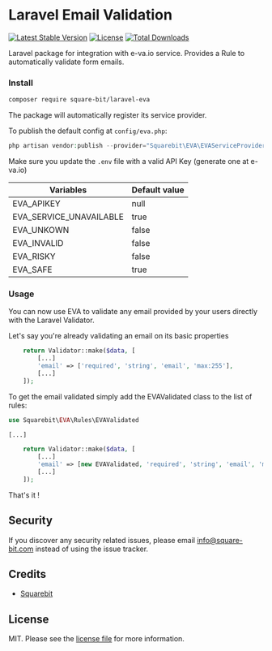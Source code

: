 # Laravel Email Validation

[![Latest Stable Version](https://poser.pugx.org/square-bit/laravel-eva/v)](//packagist.org/packages/square-bit/laravel-eva)
[![License](https://poser.pugx.org/square-bit/laravel-eva/license)](//packagist.org/packages/square-bit/laravel-eva)
[![Total Downloads](https://poser.pugx.org/square-bit/laravel-eva/downloads)](//packagist.org/packages/square-bit/laravel-eva)

Laravel package for integration with e-va.io service.
Provides a Rule to automatically validate form emails.

### Install
```bash
composer require square-bit/laravel-eva
```
The package will automatically register its service provider.


To publish the default config at `config/eva.php`:
```php
php artisan vendor:publish --provider="Squarebit\EVA\EVAServiceProvider" --tag="config"
```

Make sure you update the `.env` file with a valid API Key (generate one at e-va.io)

|Variables|Default value|
|---|---|
|EVA_APIKEY|null|
|EVA_SERVICE_UNAVAILABLE|true|
|EVA_UNKOWN|false|
|EVA_INVALID|false|
|EVA_RISKY|false|
|EVA_SAFE|true|


### Usage
You can now use EVA to validate any email provided by your users directly with the Laravel Validator.

Let's say you're already validating an email on its basic properties
```php
    return Validator::make($data, [
        [...]
        'email' => ['required', 'string', 'email', 'max:255'],
        [...]
    ]);
```

To get the email validated simply add the EVAValidated class to the list of rules:
```php
use Squarebit\EVA\Rules\EVAValidated

[...]

    return Validator::make($data, [
        [...]
        'email' => [new EVAValidated, 'required', 'string', 'email', 'max:255', 'unique:users'],
        [...]
    ]);

```

That's it !

## Security

If you discover any security related issues, please email info@square-bit.com instead of using the issue tracker.

## Credits

- [Squarebit][link-author]

## License

MIT. Please see the [license file](license.md) for more information.

[link-author]: https://github.com/square-bit
